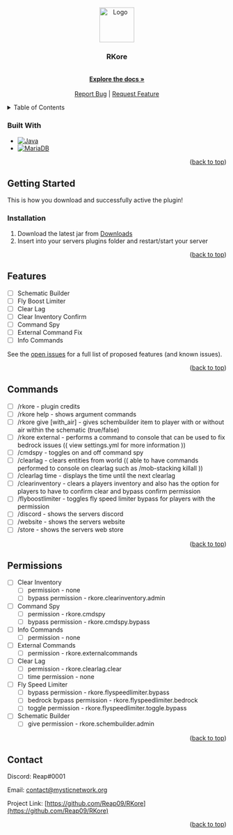 <a name="readme-top"></a>

<!-- PROJECT LOGO -->
<br />
<div align="center">
  <a href="https://github.com/Reap09/RKore">
    <img src="images/logo.png" alt="Logo" width="80" height="80">
  </a>

<h3 align="center">RKore</h3>

  <p align="center">
    <br />
    <a href="https://github.com/Reap_9/RKore"><strong>Explore the docs »</strong></a>
    <br />
    <br />
    <a href="https://github.com/Reap09/RKore/issues">Report Bug</a>
    |
    <a href="https://github.com/Reap09/RKore/issues">Request Feature</a>
  </p>
</div>

<!-- TABLE OF CONTENTS -->
<details>
  <summary>Table of Contents</summary>
  <ol>
    <li>
      <a href="#getting-started">Getting Started</a>
      <ul>
        <li><a href="#installation">Installation</a></li>
      </ul>
    </li>
    <li><a href="#features">Features</a></li>
    <ul>
      <li><a href="#commands">Commands</a></li>
    </ul>
    <ul>
      <li><a href="#permissions">Permissions</a></li>
    </ul>
    <li><a href="#contact">Contact</a></li>
    <li><a href="#built-with">Built With</a></li>
    <li><a href="#how-to-use">How to Use</a></li>
  </ol>
</details>

<!-- BUILT WITH -->
### Built With

* [![Java][Java.com]][Java-url]
* [![MariaDB][Mariadb.org]][Mariadb-url]

<p align="right">(<a href="#readme-top">back to top</a>)</p>



<!-- GETTING STARTED -->
## Getting Started

This is how you download and successfully active the plugin!

<!-- INSTALLATION -->
### Installation

1. Download the latest jar from [Downloads](https://discord.gg/ADUPEArnb6)
2. Insert into your servers plugins folder and restart/start your server

<p align="right">(<a href="#readme-top">back to top</a>)</p>




<!-- FEATURES -->
## Features

- [ ] Schematic Builder
- [ ] Fly Boost Limiter
- [ ] Clear Lag
- [ ] Clear Inventory Confirm
- [ ] Command Spy
- [ ] External Command Fix
- [ ] Info Commands

See the [open issues](https://github.com/Reap09/RKore/issues) for a full list of proposed features (and known issues).

<p align="right">(<a href="#readme-top">back to top</a>)</p>

<!-- Commands -->
## Commands

- [ ] /rkore - plugin credits
- [ ] /rkore help - shows argument commands
- [ ] /rkore give <player> <schematic> [with_air] - gives schembuilder item to player with or without air within the schematic (true/false)
- [ ] /rkore external <cmd> - performs a command to console that can be used to fix bedrock issues (( view settings.yml for more information ))
- [ ] /cmdspy - toggles on and off command spy
- [ ] /clearlag - clears entities from world (( able to have commands performed to console on clearlag such as /mob-stacking killall ))
- [ ] /clearlag time - displays the time until the next clearlag
- [ ] /clearinventory - clears a players inventory and also has the option for players to have to confirm clear and bypass confirm permission
- [ ] /flyboostlimiter - toggles fly speed limiter bypass for players with the permission
- [ ] /discord - shows the servers discord
- [ ] /website - shows the servers website
- [ ] /store - shows the servers web store

<p align="right">(<a href="#readme-top">back to top</a>)</p>

<!-- Permissions -->
## Permissions

- [ ] Clear Inventory
  - [ ] permission - none
  - [ ] bypass permission - rkore.clearinventory.admin
- [ ] Command Spy
  - [ ] permission - rkore.cmdspy
  - [ ] bypass permission - rkore.cmdspy.bypass
- [ ] Info Commands
  - [ ] permission - none
- [ ] External Commands
  - [ ] permission - rkore.externalcommands
- [ ] Clear Lag 
  - [ ] permission - rkore.clearlag.clear
  - [ ] time permission - none
- [ ] Fly Speed Limiter
  - [ ] bypass permission - rkore.flyspeedlimiter.bypass
  - [ ] bedrock bypass permission - rkore.flyspeedlimiter.bedrock
  - [ ] toggle permission - rkore.flyspeedlimiter.toggle.bypass
- [ ] Schematic Builder
  - [ ] give permission - rkore.schembuilder.admin

<p align="right">(<a href="#readme-top">back to top</a>)</p>

<!-- CONTACT -->
## Contact

Discord: Reap#0001

Email: contact@mysticnetwork.org

Project Link: [https://github.com/Reap09/RKore](https://github.com/Reap09/RKore)

<p align="right">(<a href="#readme-top">back to top</a>)</p>


<!-- MARKDOWN LINKS & IMAGES -->
<!-- https://www.markdownguide.org/basic-syntax/#reference-style-links -->
[product-screenshot]: images/screenshot.png
[Mariadb.org]: https://img.shields.io/badge/MariaDB-003545?style=for-the-badge&logo=mariadb&logoColor=white
[Mariadb-url]: https://mariadb.org/
[Java.com]: https://img.shields.io/badge/Java-f89820?style=for-the-badge&logo=openjdk&logoColor=white
[Java-url]: https://www.java.com/en/
